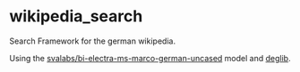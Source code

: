 # wikipedia_search

Search Framework for the german wikipedia.

Using the [svalabs/bi-electra-ms-marco-german-uncased](https://huggingface.co/svalabs/bi-electra-ms-marco-german-uncased) model and [deglib](https://github.com/Visual-Computing/DynamicExplorationGraph).
